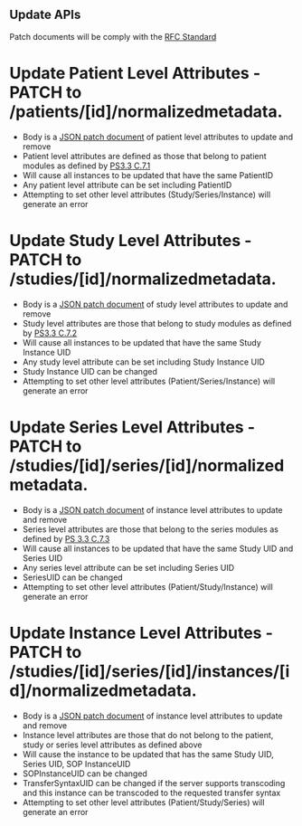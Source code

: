 Update APIs
-----------

Patch documents will be comply with the [RFC Standard](https://www.rfc-editor.org/rfc/rfc7396)

# Update Patient Level Attributes - PATCH to /patients/[id]/normalizedmetadata.
  - Body is a [JSON patch document](ttps://www.rfc-editor.org/rfc/rfc73) of patient level attributes to update and remove 
  - Patient level attributes are defined as those that belong to patient modules as defined by [PS3.3 C.7.1](https://dicom.nema.org/medical/dicom/current/output/chtml/part03/sect_C.7.html#sect_C.7.1)
  - Will cause all instances to be updated that have the same PatientID
  - Any patient level attribute can be set including PatientID
  - Attempting to set other level attributes (Study/Series/Instance) will generate an error 

# Update Study Level Attributes - PATCH to /studies/[id]/normalizedmetadata.
  - Body is a [JSON patch document](https://www.rfc-editor.org/rfc/rfc73) of study level attributes to update and remove 
  - Study level attributes are those that belong to study modules as defined by [PS3.3 C.7.2](https://dicom.nema.org/medical/dicom/current/output/chtml/part03/sect_C.7.2.html)
  - Will cause all instances to be updated that have the same Study Instance UID 
  - Any study level attribute can be set including Study Instance UID 
  - Study Instance UID can be changed
  - Attempting to set other level attributes (Patient/Series/Instance) will generate an error 

# Update Series Level Attributes - PATCH to /studies/[id]/series/[id]/normalizedmetadata.
  - Body is a [JSON patch document](https://www.rfc-editor.org/rfc/rfc73 ) of instance level attributes to update and remove 
  - Series level attributes are those that belong to the series modules as defined by [PS 3.3 C.7.3](https://dicom.nema.org/medical/dicom/current/output/chtml/part03/sect_C.7.3.html)
  - Will cause all instances to be updated that have the same Study UID and Series UID 
  - Any series level attribute can be set including Series UID 
  - SeriesUID can be changed
  - Attempting to set other level attributes (Patient/Study/Instance) will generate an error 

# Update Instance Level Attributes - PATCH to /studies/[id]/series/[id]/instances/[id]/normalizedmetadata.
  - Body is a [JSON patch document](https://www.rfc-editor.org/rfc/rfc73) of instance level attributes to update and remove 
  - Instance level attributes are those that do not belong to the patient, study or series level attributes as defined above
  - Will cause the instance to be updated that has the same Study UID, Series UID, SOP InstanceUID 
  - SOPInstanceUID can be changed
  - TransferSyntaxUID can be changed if the server supports transcoding and this instance can be transcoded to the requested transfer syntax
  - Attempting to set other level attributes (Patient/Study/Series) will generate an error 

